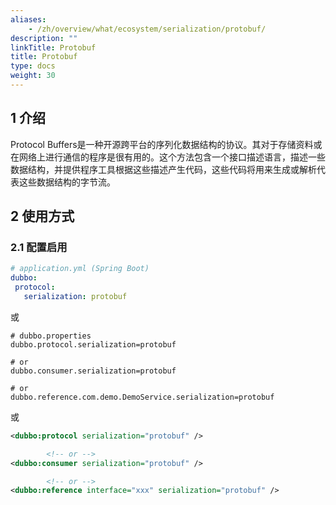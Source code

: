 ```yaml
---
aliases:
    - /zh/overview/what/ecosystem/serialization/protobuf/
description: ""
linkTitle: Protobuf
title: Protobuf
type: docs
weight: 30
---
```




## 1 介绍

Protocol Buffers是一种开源跨平台的序列化数据结构的协议。其对于存储资料或在网络上进行通信的程序是很有用的。这个方法包含一个接口描述语言，描述一些数据结构，并提供程序工具根据这些描述产生代码，这些代码将用来生成或解析代表这些数据结构的字节流。

## 2 使用方式

### 2.1 配置启用


```yaml
# application.yml (Spring Boot)
dubbo:
 protocol:
   serialization: protobuf
```
或
```properties
# dubbo.properties
dubbo.protocol.serialization=protobuf

# or
dubbo.consumer.serialization=protobuf

# or
dubbo.reference.com.demo.DemoService.serialization=protobuf
```
或
```xml
<dubbo:protocol serialization="protobuf" />

        <!-- or -->
<dubbo:consumer serialization="protobuf" />

        <!-- or -->
<dubbo:reference interface="xxx" serialization="protobuf" />
```